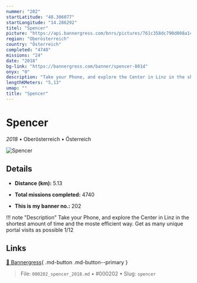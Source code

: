 ```yaml
---
nummer: "202"
startLatitude: "48.306077"
startLongitude: "14.286292"
titel: "Spencer"
picture: "https://api.bannergress.com/bnrs/pictures/761c358dc790d008a1478a970f7476f2"
region: "Oberösterreich"
country: "Österreich"
completed: "4740"
missions: "24"
date: "2018"
bg-link: "https://bannergress.com/banner/spencer-801d"
onyx: "0"
description: "Take your Phone, and explore the Center in Linz in the shortest amount of time and the moste efficient way. Get as many unique portal visits as possible 1/12"
lengthKMeters: "5,13"
umap: ""
title: "Spencer"
---
```

# Spencer

*2018* • Oberösterreich • Österreich

![Spencer](https://api.bannergress.com/bnrs/pictures/761c358dc790d008a1478a970f7476f2)

## Details
- **Distance (km):** 5.13

- **Total missions completed:** 4740
- **This is my banner no.:** 202


!!! note "Description"
    Take your Phone, and explore the Center in Linz in the shortest amount of time and the moste efficient way. Get as many unique portal visits as possible 1/12



## Links
[🔗 Bannergress](https://bannergress.com/banner/spencer-801d){ .md-button .md-button--primary }



> File: `000202_spencer_2018.md` • #000202 • Slug: `spencer`
